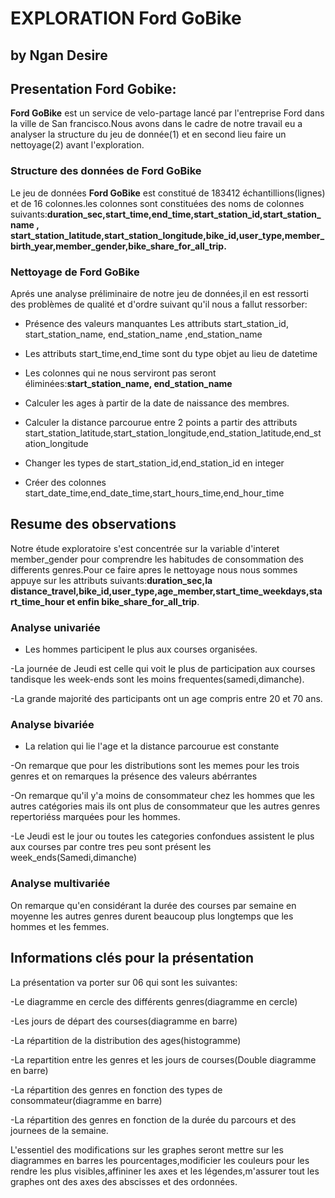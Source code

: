 
# EXPLORATION Ford GoBike 
## by Ngan Desire


## Presentation Ford Gobike:

**Ford GoBike** est un service de velo-partage lancé par l'entreprise Ford dans la ville de San francisco.Nous avons dans le cadre de notre travail eu a analyser la structure du jeu de donnée(1) et en second lieu faire un nettoyage(2) avant l'exploration.

### Structure des données de Ford GoBike
Le jeu de données **Ford GoBike** est constitué de 183412 échantillions(lignes) et de 16 colonnes.les colonnes sont constituées des noms de colonnes suivants:**duration_sec,start_time,end_time,start_station_id,start_station_name , start_station_latitude,start_station_longitude,bike_id,user_type,member_birth_year,member_gender,bike_share_for_all_trip.**

### Nettoyage de Ford GoBike

Aprés une analyse préliminaire de notre jeu de données,il en est ressorti des problèmes de qualité et d'ordre suivant qu'il nous a fallut ressorber:


- Présence des valeurs manquantes Les attributs start_station_id, start_station_name, end_station_name ,end_station_name

- Les attributs start_time,end_time sont du type objet au lieu de datetime

- Les colonnes qui ne nous serviront pas seront éliminées:**start_station_name, end_station_name**

- Calculer les ages à partir de la date de naissance des membres.

- Calculer la distance parcourue entre 2 points a partir des attributs start_station_latitude,start_station_longitude,end_station_latitude,end_station_longitude

- Changer les types de start_station_id,end_station_id en integer

- Créer des colonnes start_date_time,end_date_time,start_hours_time,end_hour_time

 
## Resume des observations

 Notre étude exploratoire s'est concentrée sur la variable d'interet member_gender pour comprendre les habitudes de consommation des differents genres.Pour ce faire apres le nettoyage nous nous sommes appuye sur les attributs suivants:**duration_sec,la distance_travel,bike_id,user_type,age_member,start_time_weekdays,start_time_hour et enfin bike_share_for_all_trip**.
 
### Analyse univariée

- Les hommes participent le plus aux courses organisées.

-La journée de Jeudi est celle qui voit le plus de participation aux courses tandisque les week-ends sont les moins frequentes(samedi,dimanche).

-La grande majorité des participants ont un age compris entre 20 et 70 ans.

### Analyse bivariée

- La relation qui lie l'age et la distance parcourue est constante

-On remarque que pour les distributions sont les memes pour les trois genres et on remarques la présence des valeurs abérrantes

-On remarque qu'il y'a moins de consommateur chez les hommes que les autres catégories mais ils ont plus de consommateur que les autres genres repertoriéss marquées pour les hommes.

-Le Jeudi est le jour ou toutes les categories confondues assistent le plus aux courses par contre tres peu sont présent les week_ends(Samedi,dimanche)

### Analyse multivariée

On remarque qu'en considérant la durée des courses par semaine en moyenne les autres genres durent beaucoup plus longtemps que les hommes et les femmes.

## Informations clés pour la présentation

La présentation va porter sur 06 qui sont les suivantes:

-Le diagramme en cercle des différents genres(diagramme en cercle)

-Les jours de départ des courses(diagramme en barre)

-La répartition de la distribution des ages(histogramme)

-La repartition entre les genres et les jours de courses(Double diagramme en barre)

-La répartition des genres en fonction des types de consommateur(diagramme en barre)

-La répartition des genres en fonction de la durée du parcours et des journees de la semaine.

L'essentiel des modifications sur les graphes seront mettre sur les diagrammes en barres les pourcentages,modificier les couleurs 
pour les rendre les plus visibles,affininer les axes et les légendes,m'assurer tout les graphes ont des axes des abscisses et des ordonnées.
